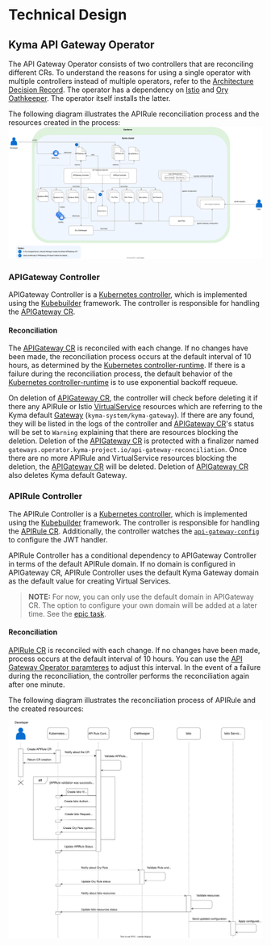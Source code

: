 # Technical Design

## Kyma API Gateway Operator

The API Gateway Operator consists of two controllers that are reconciling different CRs. To understand the reasons for using a single operator with multiple controllers instead of multiple operators, refer to the [Architecture Decision Record](https://github.com/kyma-project/api-gateway/issues/495).
The operator has a dependency on [Istio](https://istio.io/) and [Ory Oathkeeper](https://www.ory.sh/docs/oathkeeper). The operator itself installs the latter.

The following diagram illustrates the APIRule reconciliation process and the resources created in the process:
![Kyma API Gateway Overview](../assets/operator-contributor-skr-overview.svg)

### APIGateway Controller

APIGateway Controller is a [Kubernetes controller](https://kubernetes.io/docs/concepts/architecture/controller/), which is implemented using the [Kubebuilder](https://book.kubebuilder.io/) framework.
The controller is responsible for handling the [APIGateway CR](../user/custom-resources/apigateway/04-00-apigateway-custom-resource.md).

#### Reconciliation
The [APIGateway CR](../user/custom-resources/apigateway/04-00-apigateway-custom-resource.md) is reconciled with each change. If no changes have been made, the reconciliation process occurs at the default interval of 10 hours,
as determined by the [Kubernetes controller-runtime](https://pkg.go.dev/sigs.k8s.io/controller-runtime).
If there is a failure during the reconciliation process, the default behavior of the [Kubernetes controller-runtime](https://pkg.go.dev/sigs.k8s.io/controller-runtime) is to use exponential backoff requeue.

On deletion of [APIGateway CR](../user/custom-resources/apigateway/04-00-apigateway-custom-resource.md), the controller will check before deleting it if there any APIRule or Istio [VirtualService](https://istio.io/latest/docs/reference/config/networking/virtual-service) resources which are referring to the Kyma default [Gateway](https://istio.io/latest/docs/reference/config/networking/gateway/) (`kyma-system/kyma-gateway`). If there are any found, they will be listed in the logs of the controller and [APIGateway CR](../user/custom-resources/apigateway/04-00-apigateway-custom-resource.md)'s status will be set to `Warning` explaining that there are resources blocking the deletion. Deletion of the [APIGateway CR](../user/custom-resources/apigateway/04-00-apigateway-custom-resource.md) is protected with a finalizer named `gateways.operator.kyma-project.io/api-gateway-reconciliation`. Once there are no more APIRule and VirtualService resources blocking the deletion, the [APIGateway CR](../user/custom-resources/apigateway/04-00-apigateway-custom-resource.md) will be deleted. Deletion of [APIGateway CR](../user/custom-resources/apigateway/04-00-apigateway-custom-resource.md) also deletes Kyma default Gateway.

### APIRule Controller

The APIRule Controller is a [Kubernetes controller](https://kubernetes.io/docs/concepts/architecture/controller/), which is implemented using the [Kubebuilder](https://book.kubebuilder.io/) framework.
The controller is responsible for handling the [APIRule CR](../user/custom-resources/apirule/04-10-apirule-custom-resource.md).
Additionally, the controller watches the [`api-gateway-config`](../user/custom-resources/apirule/04-20-apirule-istio-jwt-access-strategy.md) to configure the JWT handler.

APIRule Controller has a conditional dependency to APIGateway Controller in terms of the default APIRule domain. If no domain is configured in APIGateway CR, APIRule Controller uses the default Kyma Gateway domain as the default value for creating Virtual Services.

>**NOTE:** For now, you can only use the default domain in APIGateway CR. The option to configure your own domain will be added at a later time. See the [epic task](https://github.com/kyma-project/api-gateway/issues/130).

#### Reconciliation
[APIRule CR](../user/custom-resources/apirule/04-10-apirule-custom-resource.md) is reconciled with each change. If no changes have been made, process occurs at the default interval of 10 hours.
You can use the [API Gateway Operator paramteres](../user/technical-reference/05-00-api-gateway-operator-parameters.md) to adjust this interval.
In the event of a failure during the reconciliation, the controller performs the reconciliation again after one minute.

The following diagram illustrates the reconciliation process of APIRule and the created resources:

![APIRule CR Reconciliation](../assets/api-rule-reconciliation-sequence.svg)
